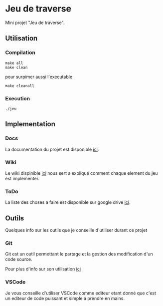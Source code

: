 # Jeu de traverse

Mini projet "Jeu de traverse".

## Utilisation

### Compilation

```shell
make all
make clean
```

pour surpimer aussi l'executable

```shell
make cleanall
```

### Execution

```shell
./jeu
```

## Implementation

### Docs

La documentation du projet est disponible [ici](https://obito.fr/docs/jeuTraversse/index.html).

### Wiki

Le wiki dispinible [ici](Doc/wiki/Wiki.md) nous sert a expliqué comment chaque element du jeu est implementer.

### ToDo

La liste des choses a faire est disponible sur google drive [ici](https://docs.google.com/spreadsheets/d/1IYV29v_tjh2eRqmRmw268CIt3mzgnxHaNbDVMDx6tMY/edit?usp=sharing).

## Outils

Quelques info sur les outils que je conseille d'utiliser durant ce projet

### Git

Git est un outil permettant le partage et la gestion des modification d'un code source.

Pour plus d'info sur son utilisation [ici](Doc/GIT.md)

### VSCode

Je vous conseille d'utiliser VSCode comme editeur etant donné que c'est un editeur de code puissant et simple a prendre en mains.
